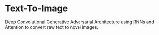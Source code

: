 # Text-To-Image
Deep Convolutional Generative Adversarial Architecture using RNNs and Attention to convert raw text to novel images.
